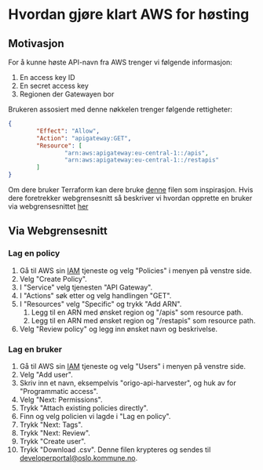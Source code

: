# Hvordan gjøre klart AWS for høsting

## Motivasjon
For å kunne høste API-navn fra AWS trenger vi følgende informasjon:
1. En access key ID
2. En secret access key
3. Regionen der Gatewayen bor

Brukeren assosiert med denne nøkkelen trenger følgende rettigheter:
```json
{
		"Effect": "Allow",
		"Action": "apigateway:GET",
		"Resource": [
				"arn:aws:apigateway:eu-central-1::/apis",
				"arn:aws:apigateway:eu-central-1::/restapis"
		]
}
```

Om dere bruker Terraform kan dere bruke
[denne](https://github.com/oslokommune/devportal-harvest-poc/blob/master/docs/terraform_iam_config.tf) filen som inspirasjon. Hvis
dere foretrekker webgrensesnitt så beskriver vi hvordan opprette en bruker
via webgrensesnittet [her](#-Via-Webgrensenitt)


## Via Webgrensesnitt
### Lag en policy
1. Gå til AWS sin [IAM](https://console.aws.amazon.com/iam) tjeneste og velg
	 "Policies" i menyen på venstre side.
2. Velg "Create Policy".
3. I "Service" velg tjenesten "API Gateway".
4. I "Actions" søk etter og velg handlingen "GET".
5. I "Resources" velg "Specific" og trykk "Add ARN".
	1. Legg til en ARN med ønsket region og "/apis" som resource path.
	2. Legg til en ARN med ønsket region og "/restapis" som resource path.
6. Velg "Review policy" og legg inn ønsket navn og beskrivelse.

### Lag en bruker
1. Gå til AWS sin [IAM](https://console.aws.amazon.com/iam) tjeneste og velg
	 "Users" i menyen på venstre side.
2. Velg "Add user".
3. Skriv inn et navn, eksempelvis "origo-api-harvester", og huk av for
	 "Programmatic access".
4. Velg "Next: Permissions".
5. Trykk "Attach existing policies directly".
6. Finn og velg policien vi lagde i "Lag en policy".
7. Trykk "Next: Tags".
8. Trykk "Next: Review".
9. Trykk "Create user".
10. Trykk "Download .csv". Denne filen krypteres og sendes til
		developerportal@oslo.kommune.no.
